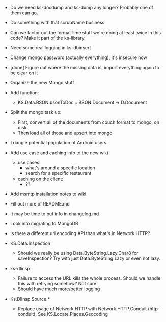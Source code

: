 - Do we need ks-docdump and ks-dump any longer? Probably one of them can go.
- Do something with that scrubName business
- Can we factor out the formatTime stuff we're doing at least twice in this code? Make it part of the ks-library
- Need some real logging in ks-dbinsert
- Change mongo password (actually everything), it's insecure now
- [done] Figure out where the missing data is, import everything again to be clear on it
- Organize the new Mongo stuff
- Add function:
   - KS.Data.BSON.bsonToDoc :: BSON.Document -> D.Document
- Split the mongo task up:
   - First, convert all of the documents from couch format to mongo, on disk
   - Then load all of those and upsert into mongo

- Triangle potential population of Android users
- Add use case and caching info to the new wiki
   - use cases:
      - what's around a specific location
      - search for a specific restaurant
   - caching on the client:
      - ??
- Add msmtp installation notes to wiki

- Fill out more of README.md
- It may be time to put info in changelog.md
- Look into migrating to MongoDB
- Is there a different url encoding API than what's in Network.HTTP?
- KS.Data.Inspection
   - Should we really be using Data.ByteString.Lazy.Char8 for
     saveInspection? Try with just Data.ByteString.Lazy or even
     not lazy.
- ks-dlinsp
   - Failure to access the URL kills the whole process. Should we handle this with retrying somehow? Not sure
   - Should have much more/better logging
- Ks.DlInsp.Source.*
   - Replace usage of Network.HTTP with Network.HTTP.Conduit
     (http-conduit). See KS.Locate.Places.Geocoding
